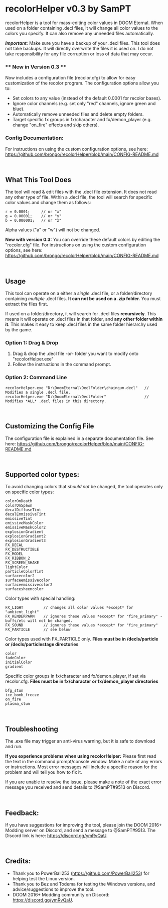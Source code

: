 # recolorHelper v0.3 by SamPT

recolorHelper is a tool for mass-editing color values in DOOM Eternal. When used on a folder containing .decl files, it will change all color values to the colors you specify. It can also remove any unneeded files automatically. 

__*Important:*__ Make sure you have a backup of your .decl files. This tool does not take backups. It will directly overwrite the files it is used on. I do not take responsibility for any file corruption or loss of data that may occur.

### \*\* New in Version 0.3 \*\*

Now includes a configuration file (recolor.cfg) to allow for easy customization of the recolor program. The configuration options allow you to:

- Set colors to any value (instead of the default 0.0001 for recolor bases).
- Ignore color channels (e.g. set only "red" channels, ignore green and blue).
- Automatically remove unneeded files and delete empty folders.
- Target specific fx groups in fx/character and fx/demon_player (e.g. change "on_fire" effects and skip others).

### Config Documentation:
For instructions on using the custom configuration options, see here:  https://github.com/brongo/recolorHelper/blob/main/CONFIG-README.md

&nbsp;
## What This Tool Does

The tool will read & edit files with the .decl file extension. It does not read any other type of file. Within a .decl file, the tool will search for specific color values and change them as follows:

```
r = 0.0001;     // or "x"
g = 0.00001;    // or "y"
b = 0.000001;   // or "z"
```

Alpha values ("a" or "w") will not be changed.

**New with version 0.3:** You can override these default colors by editing the "recolor.cfg" file. For instructions on using the custom configuration options, see here:  https://github.com/brongo/recolorHelper/blob/main/CONFIG-README.md

&nbsp;
## Usage 

This tool can operate on a either a *single* .decl file, or a folder/directory containing *multiple* .decl files. **It can not be used on a .zip folder.** You must extract the files first.

If used on a folder/directory, it will search for .decl files **recursively**. This means it will operate on .decl files in that folder, and **any other folder within it**. This makes it easy to keep .decl files in the same folder hierarchy used by the game. 

### Option 1: Drag & Drop

1. Drag & drop the .decl file -or- folder you want to modify onto "recolorHelper.exe"
2. Follow the instructions in the command prompt.

### Option 2: Command Line
 
```
recolorHelper.exe "D:\DoomEternal\DeclFolder\chaingun.decl"   // Modifies a single .decl file.
recolorHelper.exe "D:\DoomEternal\DeclFolder"                 // Modifies *ALL* .decl files in this directory.
```

&nbsp;
## Customizing the Config File ##

The configuration file is explained in a separate documentation file. See here: https://github.com/brongo/recolorHelper/blob/main/CONFIG-README.md

&nbsp;
## Supported color types:

To avoid changing colors that *should not* be changed, the tool operates only on specific color types:

```
colorOnDeath   
colorOnSpawn               
decalDiffuseTint     
decalEmmissiveTint   
emissiveTint     
emissiveMaskColor
emissiveMaskColor2
explosionGradient
explosionGradient2
explosionGradient3
FX_DECAL
FX_DESTRUCTIBLE
FX_MODEL
FX_RIBBON_2
FX_SCREEN_SHAKE
lightColor
particleColorTint    
surfacecolor2
surfaceemissivecolor 
surfaceemissivecolor2
surfacesheencolor
```

Color types with special handling:

```
FX_LIGHT         // changes all color values *except* for "ambient_light"
FX_RENDERPARM    // ignores these values *except* for "fire_primary" - buffs/etc will not be changed.
FX_SOUND         // ignores these values *except* for "fire_primary"
FX_PARTICLE      // see below
```

Color types used with FX_PARTICLE only. **Files must be in /decls/particle or /decls/particlestage directories**

```
color
fadeColor
initialColor
gradient
```

Specific color groups in fx/character and fx/demon_player, if set via recolor.cfg. **Files must be in fx/character or fx/demon_player directories**

```
bfg_stun
ice_bomb_freeze
on_fire
plasma_stun
```

&nbsp;
## Troubleshooting

The .exe file may trigger an anti-virus warning, but it is safe to download and run.

**If you experience problems when using recolorHelper:** Please first read the text in the command prompt/console window. Make a note of any errors or instructions. Most error messages will include a specific reason for the problem and will tell you how to fix it.

If you are unable to resolve the issue, please make a note of the exact error message you received and send details to @SamPT#9513 on Discord. 

&nbsp;
## Feedback:

If you have suggestions for improving the tool, please join the DOOM 2016+ Modding server on Discord, and send a message to @SamPT#9513. The Discord link is here: https://discord.gg/ymRvQaU.

&nbsp;
## Credits:

- Thank you to PowerBall253 (https://github.com/PowerBall253) for helping test the Linux version.
- Thank you to Bez and Todema for testing the Windows versions, and advice/suggestions to improve the tool.
- DOOM 2016+ Modding community on Discord: https://discord.gg/ymRvQaU.

